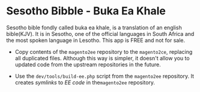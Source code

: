 # Sesotho Bibble - Buka Ea Khale


Sesotho bible fondly called buka ea khale, is a translation of an english bible(KJV). It is in Sesotho, one of the official languages in South Africa and the most spoken language in Lesotho. This app is FREE and not for sale.

- Copy contents of the `magento2ee` repository to the `magento2ce`, replacing all duplicated files. Although this way is simpler, it doesn't allow you to updated code from the upstream repositories in the future.

- Use the `dev/tools/build-ee.php` script from the `magento2ee` repository. It creates *symlinks* to *EE code* in  the`magento2ee` repository.

